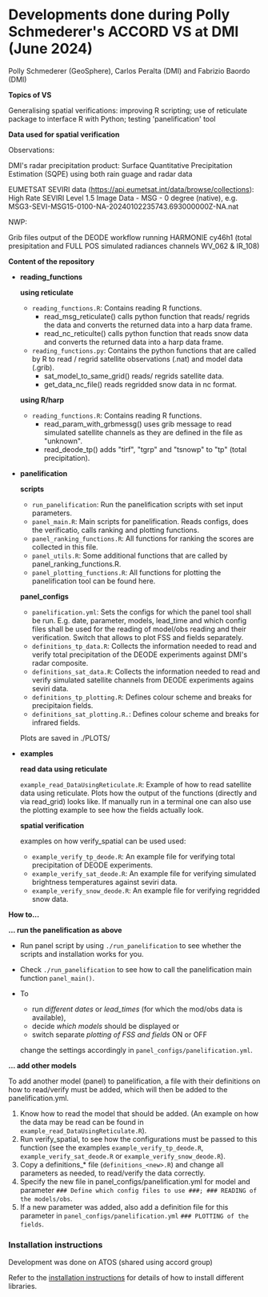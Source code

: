 # Developments done during Polly Schmederer's ACCORD VS at DMI (June 2024)

Polly Schmederer (GeoSphere), Carlos Peralta (DMI) and Fabrizio Baordo (DMI)

**Topics of VS**

Generalising spatial verifications: improving R scripting; use of reticulate package to interface R with Python; testing 'panelification' tool

**Data used for spatial verification**

Observations:
  
  DMI's radar precipitation product: Surface Quantitative Precipitation Estimation (SQPE) using both rain guage and radar data

  EUMETSAT SEVIRI data (https://api.eumetsat.int/data/browse/collections): High Rate SEVIRI Level 1.5 Image Data - MSG - 0 degree (native), e.g. MSG3-SEVI-MSG15-0100-NA-20240102235743.693000000Z-NA.nat

NWP:

  Grib files output of the DEODE workflow running HARMONIE cy46h1 (total presipitation and FULL POS simulated radiances channels WV_062 & IR_108)

**Content of the repository**

* **reading_functions**
  
  **using reticulate**
  
  - ``reading_functions.R``: Contains reading R functions.
    - read_msg_reticulate() calls python function that reads/ regrids the data and converts the returned data into a harp data frame.
    - read_nc_reticulte() calls python function that reads snow data and converts the returned data into a harp data frame.
  - ``reading_functions.py``: Contains the python functions that are called by R to read / regrid satellite observations (.nat) and model data (.grib).
    - sat_model_to_same_grid() reads/ regrids satellite data.
    - get_data_nc_file() reads regridded snow data in nc format.
    
  **using R/harp**
  - ``reading_functions.R``:  Contains reading R functions.
    - read_param_with_grbmessg() uses grib message to read simulated satellite channels as they are defined in the file as "unknown".
    - read_deode_tp() adds "tirf", "tgrp" and "tsnowp" to "tp" (total precipitation).
    
* **panelification**
  
  **scripts**
  - ``run_panelification``: Run the panelification scripts with set input parameters.
  - ``panel_main.R``: Main scripts for panelification. Reads configs, does the verificatio, calls ranking and plotting functions.
  - ``panel_ranking_functions.R``: All functions for ranking the scores are collected in this file.
  - ``panel_utils.R``: Some additional functions that are called by panel_ranking_functions.R.
  - ``panel_plotting_functions.R``: All functions for plotting the panelification tool can be found here.
    
  **panel_configs**
  - ``panelification.yml``: Sets the configs for which the panel tool shall be run.
    E.g. date, parameter, models, lead_time and which config files shall be used for the reading of model/obs reading and their verification.
    Switch that allows to plot FSS and fields separately.
  - ``definitions_tp_data.R``: Collects the information needed to read and verify total precipitation of the DEODE experiments against DMI's radar composite.
  - ``definitions_sat_data.R``: Collects the information needed to read and verify simulated satellite channels from DEODE experiments agains seviri data.
  - ``definitions_tp_plotting.R``: Defines colour scheme and breaks for precipitaion fields.
  - ``definitions_sat_plotting.R.``: Defines colour scheme and breaks for infrared fields.
  
  Plots are saved in ./PLOTS/
      
* **examples**

  **read data using reticulate**
  
  ``example_read_DataUsingReticulate.R``: Example of how to read satellite data using reticulate. Plots how the output of the functions (directly and via read_grid) looks like.
  If manually run in a terminal one can also use the plotting example to see how the fields actually look.
  
  **spatial verification**
  
  examples on how verify_spatial can be used used:
  - ``example_verify_tp_deode.R``: An example file for verifying total precipitation of DEODE experiments.
  - ``example_verify_sat_deode.R``: An example file for verifying simulated brightness temperatures against seviri data.
  - ``example_verify_snow_deode.R``: An example file for verifying regridded snow data.

**How to...**

**... run the panelification as above**
- Run panel script by using ``./run_panelification`` to see whether the scripts and installation works for you.
- Check ``./run_panelification`` to see how to call the panelification main function ``panel_main()``.
- To
  - run _different dates_ or _lead_times_ (for which the mod/obs data is available),
  - decide _which models_ should be displayed or
  - switch separate _plotting of FSS and fields_ ON or OFF
    
  change the settings accordingly in ``panel_configs/panelification.yml``.

**... add other models**

To add another model (panel) to panelification, a file with their definitions on how to read/verify must be added, which will then be added to the panelification.yml.
1. Know how to read the model that should be added. (An example on how the data may be read can be found in ``example_read_DataUsingReticulate.R``).
2. Run verify_spatial, to see how the configurations must be passed to this function (see the examples ``example_verify_tp_deode.R``, ``example_verify_sat_deode.R`` or ``example_verify_snow_deode.R``).
3. Copy a definitions_* file (``definitions_<new>.R``) and change all parameters as needed, to read/verify the data correctly.
4. Specify the new file in panel_configs/panelification.yml for model and parameter ``### Define which config files to use ###; ### READING of the models/obs``.
5. If a new parameter was added, also add a definition file for this parameter in ``panel_configs/panelification.yml`` ``### PLOTTING of the fields``.
     
### Installation instructions

Development was done on ATOS (shared using accord group)

Refer to the [installation instructions](INSTALLATION.md) for details of how to install different libraries.
